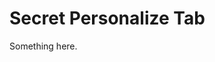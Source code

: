 [title]: # (Secret Personalize Tab)
[tags]: # (XXX)
[priority]: # (4544)
# Secret Personalize Tab
Something here.
